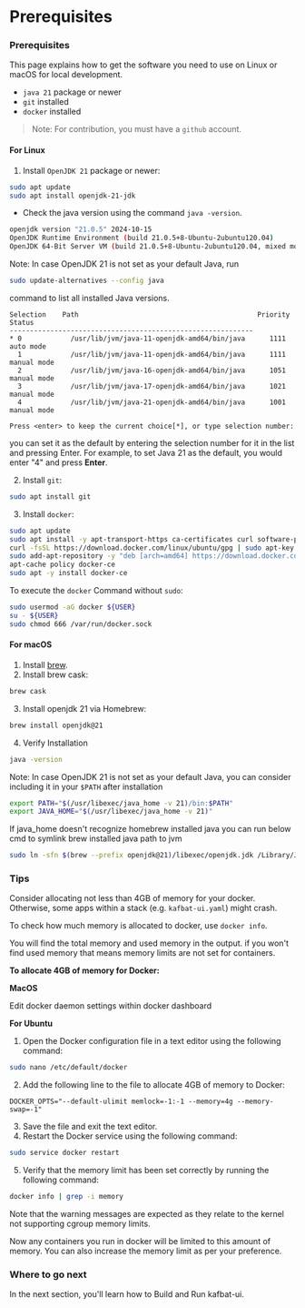 # Prerequisites

### Prerequisites

This page explains how to get the software you need to use on Linux or macOS for local development.

* `java 21` package or newer
* `git` installed
* `docker` installed

> Note: For contribution, you must have a `github` account.

#### For Linux

1. Install `OpenJDK 21` package or newer:

```bash
sudo apt update
sudo apt install openjdk-21-jdk
```

* Check the java version using the command `java -version`.

```bash
openjdk version "21.0.5" 2024-10-15
OpenJDK Runtime Environment (build 21.0.5+8-Ubuntu-2ubuntu120.04)
OpenJDK 64-Bit Server VM (build 21.0.5+8-Ubuntu-2ubuntu120.04, mixed mode, sharing)
```

Note: In case OpenJDK 21 is not set as your default Java, run 
```bash 
sudo update-alternatives --config java
```

command to list all installed Java versions.

```
Selection    Path                                            Priority   Status
------------------------------------------------------------
* 0            /usr/lib/jvm/java-11-openjdk-amd64/bin/java      1111      auto mode
  1            /usr/lib/jvm/java-11-openjdk-amd64/bin/java      1111      manual mode
  2            /usr/lib/jvm/java-16-openjdk-amd64/bin/java      1051      manual mode
  3            /usr/lib/jvm/java-17-openjdk-amd64/bin/java      1021      manual mode
  4            /usr/lib/jvm/java-21-openjdk-amd64/bin/java      1001      manual mode

Press <enter> to keep the current choice[*], or type selection number:
```

you can set it as the default by entering the selection number for it in the list and pressing Enter. For example, to set Java 21 as the default, you would enter "4" and press **Enter**.

2. Install `git`:

```bash
sudo apt install git
```

3. Install `docker`:

```bash
sudo apt update
sudo apt install -y apt-transport-https ca-certificates curl software-properties-common
curl -fsSL https://download.docker.com/linux/ubuntu/gpg | sudo apt-key add -
sudo add-apt-repository -y "deb [arch=amd64] https://download.docker.com/linux/ubuntu focal stable"
apt-cache policy docker-ce
sudo apt -y install docker-ce
```

To execute the `docker` Command without `sudo`:

```bash
sudo usermod -aG docker ${USER}
su - ${USER}
sudo chmod 666 /var/run/docker.sock
```

#### For macOS

1. Install [brew](https://brew.sh/).
2. Install brew cask:

```bash
brew cask
```

3. Install openjdk 21 via Homebrew:

```bash
brew install openjdk@21
```

4. Verify Installation

```bash
java -version
```

Note: In case OpenJDK 21 is not set as your default Java, you can consider including it in your `$PATH` after installation

```bash
export PATH="$(/usr/libexec/java_home -v 21)/bin:$PATH"
export JAVA_HOME="$(/usr/libexec/java_home -v 21)"
```

If java_home doesn't recognize homebrew installed java you can run below cmd to symlink brew installed java path to jvm

```bash
sudo ln -sfn $(brew --prefix openjdk@21)/libexec/openjdk.jdk /Library/Java/JavaVirtualMachines/openjdk-21.jdk
```

### Tips

Consider allocating not less than 4GB of memory for your docker. Otherwise, some apps within a stack (e.g. `kafbat-ui.yaml`) might crash.

To check how much memory is allocated to docker, use `docker info`.

You will find the total memory and used memory in the output. if you won't find used memory that means memory limits are not set for containers.

**To allocate 4GB of memory for Docker:**

**MacOS**

Edit docker daemon settings within docker dashboard

**For Ubuntu**

1. Open the Docker configuration file in a text editor using the following command:

```bash
sudo nano /etc/default/docker
```

2. Add the following line to the file to allocate 4GB of memory to Docker:

```properties
DOCKER_OPTS="--default-ulimit memlock=-1:-1 --memory=4g --memory-swap=-1"
```

3. Save the file and exit the text editor.
4. Restart the Docker service using the following command:

```bash
sudo service docker restart
```

5. Verify that the memory limit has been set correctly by running the following command:

```bash
docker info | grep -i memory
```

Note that the warning messages are expected as they relate to the kernel not supporting cgroup memory limits.

Now any containers you run in docker will be limited to this amount of memory. You can also increase the memory limit as per your preference.

### Where to go next

In the next section, you'll learn how to Build and Run kafbat-ui.
